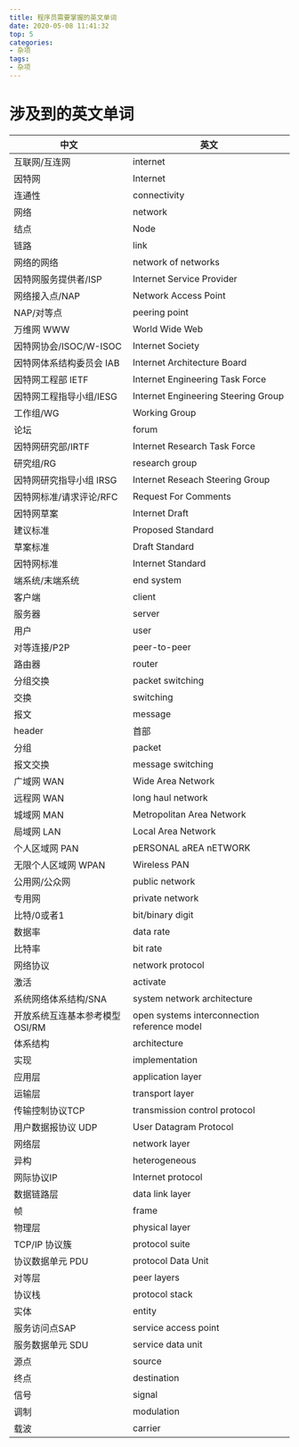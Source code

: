 ```yaml
---
title: 程序员需要掌握的英文单词
date: 2020-05-08 11:41:32
top: 5
categories:
- 杂项
tags:
- 杂项
---
```


# 涉及到的英文单词

|中文|英文|
|---|---|
互联网/互连网|internet|
|因特网| Internet|
|连通性| connectivity|
|网络| network| 
| 结点| Node|
|链路| link| 
|网络的网络|network of networks|  
|因特网服务提供者/ISP| Internet Service Provider |
|网络接入点/NAP|Network Access Point| 
|NAP/对等点|peering point|
|万维网 WWW|World Wide Web|
|因特网协会/ISOC/W-ISOC|Internet Society|
|因特网体系结构委员会 IAB|Internet Architecture Board|
|因特网工程部 IETF|Internet Engineering Task Force|
|因特网工程指导小组/IESG|Internet Engineering Steering Group|
|工作组/WG|Working Group|
|论坛|forum|
|因特网研究部/IRTF|Internet Research Task Force|inter
|研究组/RG|research group|
|因特网研究指导小组 IRSG|Internet Reseach Steering Group|
|因特网标准/请求评论/RFC|Request For Comments|
|因特网草案|Internet Draft|
|建议标准|Proposed Standard|
|草案标准|Draft Standard|
|因特网标准|Internet Standard|
|端系统/末端系统|end system|
|客户端|client|
|服务器|server|
|用户|user|
|对等连接/P2P|peer-to-peer|
|路由器|router|
|分组交换|packet switching|
|交换|switching|
|报文|message|
|header|首部|
|分组|packet|
|报文交换|message switching|
|广域网 WAN|Wide Area Network|
|远程网 WAN|long haul network|
|城域网 MAN|Metropolitan Area Network|
|局域网 LAN|Local Area Network|
|个人区域网 PAN|pERSONAL aREA nETWORK|
|无限个人区域网 WPAN|Wireless PAN|
|公用网/公众网|public network|
|专用网|private network|
|比特/0或者1|bit/binary digit|
|数据率|data rate|
|比特率|bit rate|
|网络协议|network protocol|
|激活|activate|
|系统网络体系结构/SNA|system network architecture|
|开放系统互连基本参考模型 OSI/RM|open systems interconnection reference model|
|体系结构|architecture|
|实现|implementation|
|应用层|application layer|
|运输层|transport layer|
|传输控制协议TCP|transmission control protocol|
|用户数据报协议 UDP|User Datagram Protocol|
|网络层|network layer|
|异构|heterogeneous|
|网际协议IP|Internet protocol|
|数据链路层|data link layer|
|帧|frame|
|物理层|physical layer|
|TCP/IP 协议簇|protocol suite|
|协议数据单元 PDU|protocol Data Unit|
|对等层|peer layers|
|协议栈|protocol stack|
|实体|entity|
|服务访问点SAP|service access point|
|服务数据单元 SDU|service data unit|
|源点|source|
|终点|destination|
|信号|signal|
|调制|modulation|
|载波|carrier|